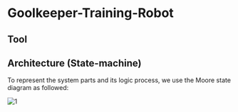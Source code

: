 # Goolkeeper-Training-Robot

## Tool

## Architecture (State-machine)
To represent the system parts and its logic process, we use the Moore state diagram as followed:

![1](https://user-images.githubusercontent.com/46269667/63204667-23ce6d80-c092-11e9-96f3-b1851e261bf2.PNG)

